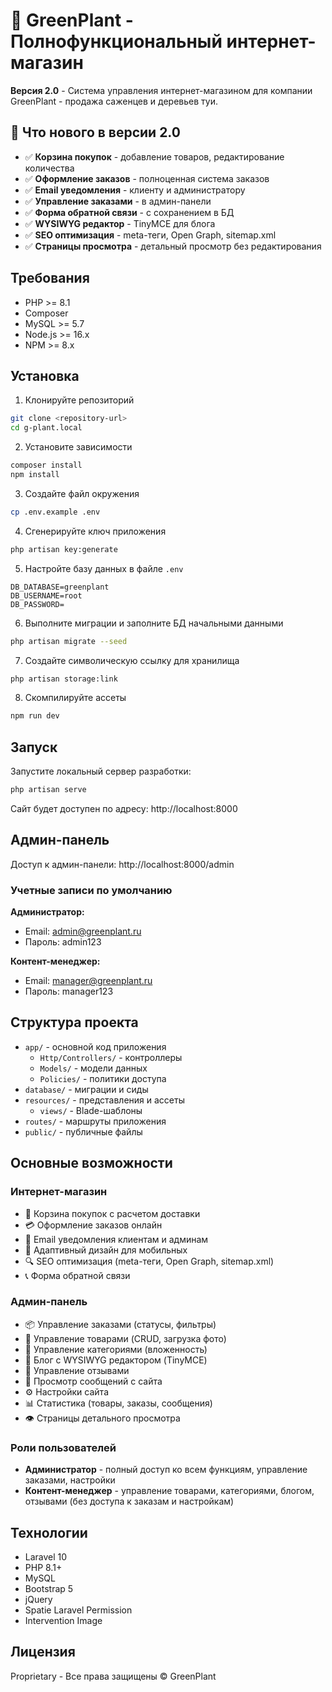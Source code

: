 # 🌲 GreenPlant - Полнофункциональный интернет-магазин

**Версия 2.0** - Система управления интернет-магазином для компании GreenPlant - продажа саженцев и деревьев туи.

## 🎉 Что нового в версии 2.0

- ✅ **Корзина покупок** - добавление товаров, редактирование количества
- ✅ **Оформление заказов** - полноценная система заказов
- ✅ **Email уведомления** - клиенту и администратору
- ✅ **Управление заказами** - в админ-панели
- ✅ **Форма обратной связи** - с сохранением в БД
- ✅ **WYSIWYG редактор** - TinyMCE для блога
- ✅ **SEO оптимизация** - meta-теги, Open Graph, sitemap.xml
- ✅ **Страницы просмотра** - детальный просмотр без редактирования

## Требования

- PHP >= 8.1
- Composer
- MySQL >= 5.7
- Node.js >= 16.x
- NPM >= 8.x

## Установка

1. Клонируйте репозиторий
```bash
git clone <repository-url>
cd g-plant.local
```

2. Установите зависимости
```bash
composer install
npm install
```

3. Создайте файл окружения
```bash
cp .env.example .env
```

4. Сгенерируйте ключ приложения
```bash
php artisan key:generate
```

5. Настройте базу данных в файле `.env`
```
DB_DATABASE=greenplant
DB_USERNAME=root
DB_PASSWORD=
```

6. Выполните миграции и заполните БД начальными данными
```bash
php artisan migrate --seed
```

7. Создайте символическую ссылку для хранилища
```bash
php artisan storage:link
```

8. Скомпилируйте ассеты
```bash
npm run dev
```

## Запуск

Запустите локальный сервер разработки:
```bash
php artisan serve
```

Сайт будет доступен по адресу: http://localhost:8000

## Админ-панель

Доступ к админ-панели: http://localhost:8000/admin

### Учетные записи по умолчанию

**Администратор:**
- Email: admin@greenplant.ru
- Пароль: admin123

**Контент-менеджер:**
- Email: manager@greenplant.ru
- Пароль: manager123

## Структура проекта

- `app/` - основной код приложения
  - `Http/Controllers/` - контроллеры
  - `Models/` - модели данных
  - `Policies/` - политики доступа
- `database/` - миграции и сиды
- `resources/` - представления и ассеты
  - `views/` - Blade-шаблоны
- `routes/` - маршруты приложения
- `public/` - публичные файлы

## Основные возможности

### Интернет-магазин
- 🛒 Корзина покупок с расчетом доставки
- 💳 Оформление заказов онлайн
- 📧 Email уведомления клиентам и админам
- 📱 Адаптивный дизайн для мобильных
- 🔍 SEO оптимизация (meta-теги, Open Graph, sitemap.xml)
- 📞 Форма обратной связи

### Админ-панель
- 📦 Управление заказами (статусы, фильтры)
- 🌲 Управление товарами (CRUD, загрузка фото)
- 📁 Управление категориями (вложенность)
- 📝 Блог с WYSIWYG редактором (TinyMCE)
- 💬 Управление отзывами
- 📧 Просмотр сообщений с сайта
- ⚙️ Настройки сайта
- 📊 Статистика (товары, заказы, сообщения)
- 👁️ Страницы детального просмотра

### Роли пользователей
- **Администратор** - полный доступ ко всем функциям, управление заказами, настройки
- **Контент-менеджер** - управление товарами, категориями, блогом, отзывами (без доступа к заказам и настройкам)

## Технологии

- Laravel 10
- PHP 8.1+
- MySQL
- Bootstrap 5
- jQuery
- Spatie Laravel Permission
- Intervention Image

## Лицензия

Proprietary - Все права защищены © GreenPlant

